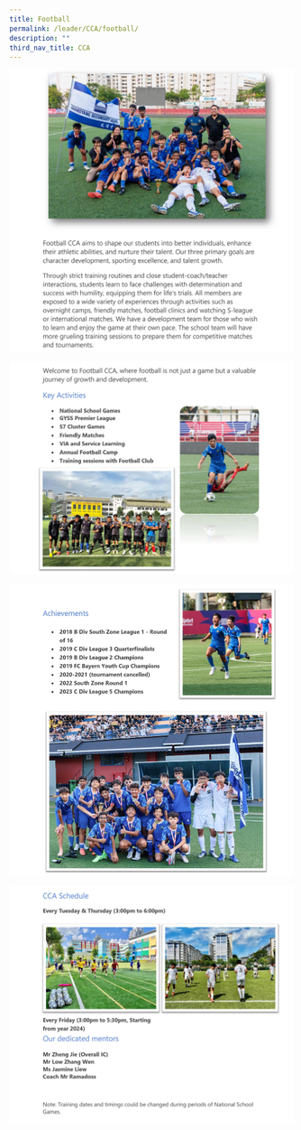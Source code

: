 ```yaml
---
title: Football
permalink: /leader/CCA/football/
description: ""
third_nav_title: CCA
---
```

![](/images/CCA/000001.jpg)

![](/images/CCA/000002.jpg)

![](/images/CCA/000003.jpg)

![](/images/CCA/000004.jpg)